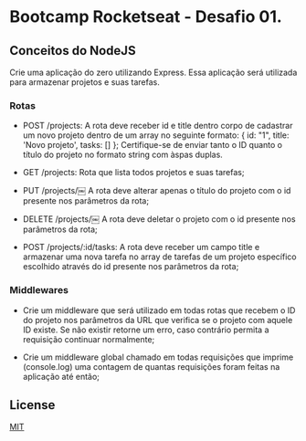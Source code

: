 # Bootcamp Rocketseat - Desafio 01.

## Conceitos do NodeJS

Crie uma aplicação do zero utilizando Express. Essa aplicação será utilizada para armazenar projetos e suas tarefas.

### Rotas

* POST /projects: A rota deve receber id e title dentro corpo de cadastrar um novo projeto dentro de um array no seguinte formato: { id: "1", title: 'Novo projeto', tasks: [] }; Certifique-se de enviar tanto o ID quanto o título do projeto no formato string com àspas duplas.

* GET /projects: Rota que lista todos projetos e suas tarefas;

* PUT /projects/￼ A rota deve alterar apenas o título do projeto com o id presente nos parâmetros da rota;

* DELETE /projects/￼ A rota deve deletar o projeto com o id presente nos parâmetros da rota;

* POST /projects/:id/tasks: A rota deve receber um campo title e armazenar uma nova tarefa no array de tarefas de um projeto específico escolhido através do id presente nos parâmetros da rota;

### Middlewares

* Crie um middleware que será utilizado em todas rotas que recebem o ID do projeto nos parâmetros da URL que verifica se o projeto com aquele ID existe. Se não existir retorne um erro, caso contrário permita a requisição continuar normalmente;

* Crie um middleware global chamado em todas requisições que imprime (console.log) uma contagem de quantas requisições foram feitas na aplicação até então;

## License
[MIT](https://choosealicense.com/licenses/mit/)
